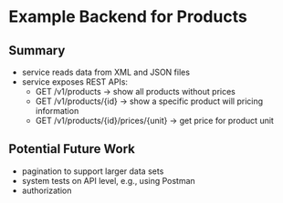 # Example Backend for Products

## Summary
- service reads data from XML and JSON files
- service exposes REST APIs:
  - GET /v1/products -> show all products without prices
  - GET /v1/products/{id} -> show a specific product will pricing information
  - GET /v1/products/{id}/prices/{unit} -> get price for product unit

## Potential Future Work
- pagination to support larger data sets
- system tests on API level, e.g., using Postman
- authorization
